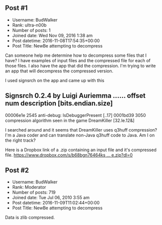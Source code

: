 ## Post #1
- Username: BudWalker
- Rank: ultra-n00b
- Number of posts: 1
- Joined date: Wed Nov 09, 2016 1:38 am
- Post datetime: 2016-11-08T17:54:35+00:00
- Post Title: NewBe attempting to decompress

Can someone help me determine how to decompress some files that I have? I have examples of input files and the compressed file for each of those files. I also have the app that did the compression. I'm trying to write an app that will decompress the compressed version.

I used signsrch on the app and came up with this

Signsrch 0.2.4
by Luigi Auriemma
......
   offset   num  description [bits.endian.size]
   --------------------------------------------
   00006e1e 2545 anti-debug: IsDebuggerPresent [..17]
   0001bd39 3050 compression algorithm seen in the game DreamKiller 
[32.le.12&]

I searched around and it seems that DreamKiller uses q3huff
compression? I'm a Java coder and can translate non-Java q3huff code
to Java. Am I on the right track?

Here is a Dropbox link of a .zip containing an input file and it's compressed file.
[https://www.dropbox.com/s/b68bgn76464ks ... e.zip?dl=0](https://www.dropbox.com/s/b68bgn76464ksfn/example.zip?dl=0)
## Post #2
- Username: BudWalker
- Rank: Moderator
- Number of posts: 719
- Joined date: Tue Jul 06, 2010 3:55 am
- Post datetime: 2016-11-09T11:02:44+00:00
- Post Title: NewBe attempting to decompress

Data is zlib compressed.
